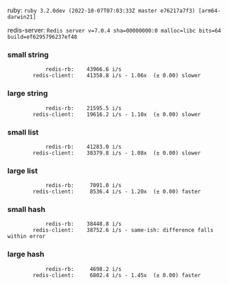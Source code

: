 ruby: `ruby 3.2.0dev (2022-10-07T07:03:33Z master e76217a7f3) [arm64-darwin21]`

redis-server: `Redis server v=7.0.4 sha=00000000:0 malloc=libc bits=64 build=ef6295796237ef48`


### small string

```
            redis-rb:    43966.6 i/s
        redis-client:    41358.8 i/s - 1.06x  (± 0.00) slower

```

### large string

```
            redis-rb:    21595.5 i/s
        redis-client:    19616.2 i/s - 1.10x  (± 0.00) slower

```

### small list

```
            redis-rb:    41283.0 i/s
        redis-client:    38379.8 i/s - 1.08x  (± 0.00) slower

```

### large list

```
            redis-rb:     7091.0 i/s
        redis-client:     8536.4 i/s - 1.20x  (± 0.00) faster

```

### small hash

```
            redis-rb:    38448.8 i/s
        redis-client:    38752.6 i/s - same-ish: difference falls within error

```

### large hash

```
            redis-rb:     4698.2 i/s
        redis-client:     6802.4 i/s - 1.45x  (± 0.00) faster

```

